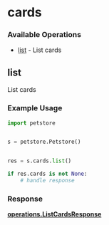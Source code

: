 # cards

### Available Operations

* [list](#list) - List cards

## list

List cards

### Example Usage

```python
import petstore


s = petstore.Petstore()


res = s.cards.list()

if res.cards is not None:
    # handle response
```


### Response

**[operations.ListCardsResponse](../../models/operations/listcardsresponse.md)**

